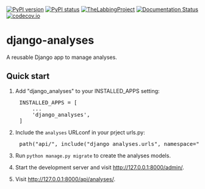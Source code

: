 [![PyPI version](https://img.shields.io/pypi/v/django-analyses.svg)](https://pypi.python.org/pypi/django-analyses/)
[![PyPI status](https://img.shields.io/pypi/status/django-analyses.svg)](https://pypi.python.org/pypi/django-analyses/)
[![TheLabbingProject](https://circleci.com/gh/TheLabbingProject/django_analyses.svg?style=shield)](https://app.circleci.com/pipelines/github/TheLabbingProject/django-analyses)
[![Documentation Status](https://readthedocs.org/projects/django-analyses/badge/?version=latest)](http://django-analyses.readthedocs.io/?badge=latest)
[![codecov.io](https://codecov.io/gh/TheLabbingProject/django_analyses/coverage.svg?branch=master)](https://codecov.io/github/TheLabbingProject/django_analyses?branch=master)

# django-analyses

A reusable Django app to manage analyses.

## Quick start

1. Add "django_analyses" to your INSTALLED_APPS setting:

<pre>
    INSTALLED_APPS = [
        ...
        'django_analyses',
    ]
</pre>

2. Include the `analyses` URLconf in your prject urls.py:

<pre>
    path("api/", include("django_analyses.urls", namespace="analyses")),
</pre>

3. Run `python manage.py migrate` to create the analyses models.

4. Start the development server and visit http://127.0.0.1:8000/admin/.

5. Visit http://127.0.0.1:8000/api/analyses/.
